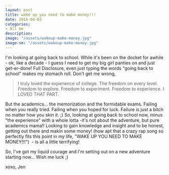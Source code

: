 ```yaml
---
layout: post
title: wake up you need to make money!!!
date: 2016-04-03
categories:
- All me
description:
image: "/assets/wakeup-make-money.jpg"
image-sm: "/assets/wakeup-make-money.jpg"
---
```

I'm looking at going back to school. While it's been on the docket for awhile - ok, like a decade - I guess I need to get my big girl panties on and just get-er-done! Full Disclosure, even just typing the words "going back to school" makes my stomach roll. Don't get me wrong,

> I truly loved the experience of college. The freedom on every level. Freedom to explore. Freedom to experiment. Freedom to experience. I LOVED THAT PART.

But the academics... the memorization and the formidable exams. Failing when you really tried. Failing when you hoped for luck. Failure is just a bitch no matter how you skin it. ;) So, looking at going back to school now, minus "the experience" with a whole lotta -it's not about the adventure, but pure academics mama!! Looking to gain knowledge and insight and to be honest, getting out there and makin some money! (how apt that a crazy rap song so perfectly fits this point in my life, "WAKE UP YOU NEED TO MAKE MONEY!!!")  - is all a little terrifying!

So, I've got my liquid courage and I'm setting out on a new adventure starting now... Wish me luck ;)

xoxo,
Jen
